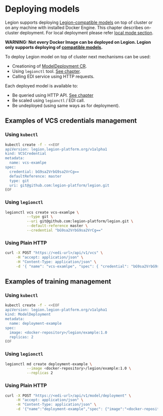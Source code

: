 # Deploying models

Legion supports deploying [Legion-compatible models](./gs_what_is_model.md) on top of cluster or on any machine with installed Docker Engine. This chapter describes on-cluster deployment. For local deployment please refer [local mode section](./gs_local_run.md).

**WARNING: Not every Docker Image can be deployed on Legion. Legion only supports deploying of [compatible models](./gs_what_is_model.md#built-model).**

To deploy Legion model on top of cluster next mechanisms can be used:
* Creationing of [ModelDeployment CR](./ref_crds.md).
* Using `legionctl` tool. [See chapter](./cmp_legionctl.md).
* Calling EDI service using HTTP requests.

Each deployed model is available to:
* Be queried using HTTP API. [See chapter](./gs_querying_model.md)
* Be scaled using `legionctl` / EDI call.
* Be undeployed (using same ways as for deployment).

## Examples of VCS credentials management

### Using `kubectl`

```bash
kubectl create -f - <<EOF
apiVersion: legion.legion-platform.org/v1alpha1
kind: VCSCredential
metadata:
  name: vcs-examlpe
spec:
  credential: bG9sa2VrbG9sa2VrCg==
  defaultReference: master
  type: git
  uri: git@github.com:legion-platform/legion.git
EOF
```

### Using `legionctl`

```bash
legionctl vcs create vcs-examlpe \
          --type git \
          --uri git@github.com:legion-platform/legion.git \
          --default-reference master \
          --credential "bG9sa2VrbG9sa2VrCg=="
```

### Using Plain HTTP

```bash
curl -X POST "https://<edi-url>/api/v1/vcs" \
     -H "accept: application/json" \
     -H "Content-Type: application/json" \
     -d '{ "name": "vcs-examlpe", "spec": { "credential": "bG9sa2VrbG9sa2VrCg==", "defaultReference": "master", "type": "git", "uri": "git@github.com:legion-platform/legion.git" }}'
```


## Examples of training management

### Using `kubectl`

```bash
kubectl create -f - <<EOF
apiVersion: legion.legion-platform.org/v1alpha1
kind: ModelDeployment
metadata:
  name: deployment-example
spec:
  image: <docker-repository>/legion/example:1.0
  replicas: 2
EOF
```

### Using `legionctl`

```bash
legionctl md create deployment-example \
          --image <docker-repository>/legion/example:1.0 \
          --replicas 2
```

### Using Plain HTTP

```bash
curl -X POST "https://<edi-url>/api/v1/model/deployment" \
     -H "accept: application/json" \
     -H "Content-Type: application/json" \
     -d '{"name":"deployment-example","spec": {"image":"<docker-repository>/legion/example:1.0","replicas": 2 }}'
```
